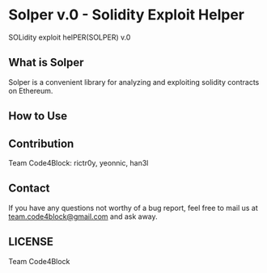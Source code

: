 # Solper v.0 - Solidity Exploit Helper
SOLidity exploit helPER(SOLPER) v.0

## What is Solper
Solper is a convenient library for analyzing and exploiting solidity contracts on Ethereum.

## How to Use


## Contribution
Team Code4Block: rictr0y, yeonnic, han3l

## Contact
If you have any questions not worthy of a bug report, feel free to mail us at team.code4block@gmail.com and ask away.


## LICENSE
Team Code4Block
